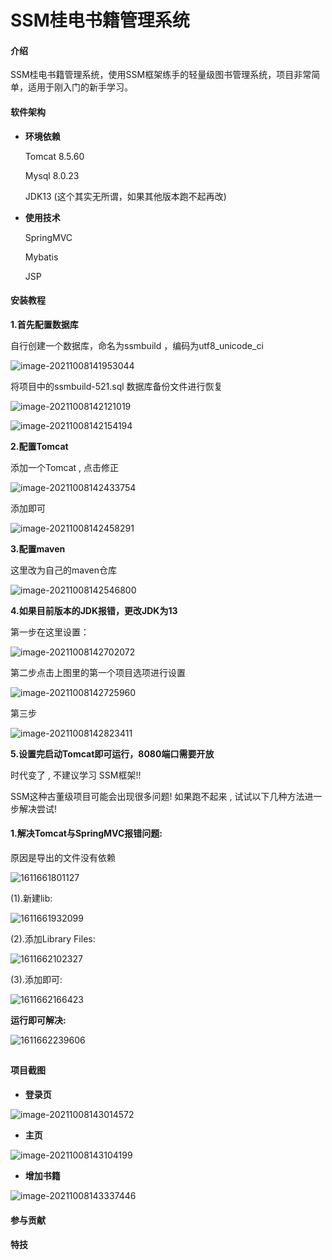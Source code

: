 # SSM桂电书籍管理系统

#### 介绍
SSM桂电书籍管理系统，使用SSM框架练手的轻量级图书管理系统，项目非常简单，适用于刚入门的新手学习。

#### 软件架构
- **环境依赖**

  Tomcat 8.5.60

  Mysql 8.0.23

  JDK13  (这个其实无所谓，如果其他版本跑不起再改)

- **使用技术**

  SpringMVC

  Mybatis

  JSP


#### 安装教程

**1.首先配置数据库**

自行创建一个数据库，命名为ssmbuild ，编码为utf8_unicode_ci 

![image-20211008141953044](README.assets/image-20211008141953044.png)



将项目中的ssmbuild-521.sql  数据库备份文件进行恢复

![image-20211008142121019](README.assets/image-20211008142121019.png)

![image-20211008142154194](README.assets/image-20211008142154194.png)



**2.配置Tomcat**

添加一个Tomcat , 点击修正

![image-20211008142433754](README.assets/image-20211008142433754.png)

添加即可

![image-20211008142458291](README.assets/image-20211008142458291.png)



**3.配置maven**

这里改为自己的maven仓库

![image-20211008142546800](README.assets/image-20211008142546800.png)



**4.如果目前版本的JDK报错，更改JDK为13**

第一步在这里设置：

![image-20211008142702072](README.assets/image-20211008142702072.png)

第二步点击上图里的第一个项目选项进行设置 

![image-20211008142725960](README.assets/image-20211008142725960.png)

第三步

![image-20211008142823411](README.assets/image-20211008142823411.png)



**5.设置完启动Tomcat即可运行，8080端口需要开放**

时代变了 , 不建议学习 SSM框架!!

SSM这种古董级项目可能会出现很多问题! 如果跑不起来 , 试试以下几种方法进一步解决尝试!



#### 1.解决Tomcat与SpringMVC报错问题:

原因是导出的文件没有依赖

![1611661801127](README.assets/1611661801127.png)

(1).新建lib:

![1611661932099](README.assets/1611661932099.png)



(2).添加Library Files:

![1611662102327](README.assets/1611662102327.png)

(3).添加即可:

![1611662166423](README.assets/1611662166423.png)

**运行即可解决:**

![1611662239606](README.assets/1611662239606.png)

## 









#### 项目截图

- **登录页**

![image-20211008143014572](README.assets/image-20211008143014572.png)

- **主页**

![image-20211008143104199](README.assets/image-20211008143104199.png)

- **增加书籍**

![image-20211008143337446](README.assets/image-20211008143337446.png)

#### 参与贡献




#### 特技

